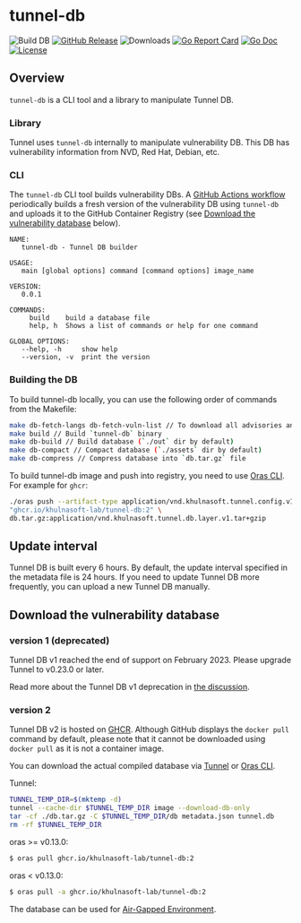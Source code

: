# tunnel-db 

![Build DB](https://github.com/khulnasoft-lab/tunnel-db/workflows/Tunnel%20DB/badge.svg)
[![GitHub Release][release-img]][release]
![Downloads][download]
[![Go Report Card][report-card-img]][report-card]
[![Go Doc][go-doc-img]][go-doc]
[![License][license-img]][license]

[download]: https://img.shields.io/github/downloads/khulnasoft-lab/tunnel-db/total?logo=github
[release-img]: https://img.shields.io/github/release/khulnasoft-lab/tunnel-db.svg?logo=github
[release]: https://github.com/khulnasoft-lab/tunnel-db/releases
[report-card-img]: https://goreportcard.com/badge/github.com/khulnasoft-lab/tunnel-db
[report-card]: https://goreportcard.com/report/github.com/khulnasoft-lab/tunnel-db
[go-doc-img]: https://godoc.org/github.com/khulnasoft-lab/tunnel-db?status.svg
[go-doc]: https://godoc.org/github.com/khulnasoft-lab/tunnel-db
[code-cov]: https://codecov.io/gh/khulnasoft-lab/tunnel-db/branch/main/graph/badge.svg
[license-img]: https://img.shields.io/badge/License-Apache%202.0-blue.svg
[license]: https://github.com/khulnasoft-lab/tunnel-db/blob/main/LICENSE

## Overview
`tunnel-db` is a CLI tool and a library to manipulate Tunnel DB.

### Library
Tunnel uses `tunnel-db` internally to manipulate vulnerability DB. This DB has vulnerability information from NVD, Red Hat, Debian, etc.

### CLI
The `tunnel-db` CLI tool builds vulnerability DBs. A [GitHub Actions workflow](.github/workflows/cron.yml)
periodically builds a fresh version of the vulnerability DB using `tunnel-db` and uploads it to the GitHub
Container Registry (see [Download the vulnerability database](#download-the-vulnerability-database) below).

```
NAME:
   tunnel-db - Tunnel DB builder

USAGE:
   main [global options] command [command options] image_name

VERSION:
   0.0.1

COMMANDS:
     build    build a database file
     help, h  Shows a list of commands or help for one command

GLOBAL OPTIONS:
   --help, -h     show help
   --version, -v  print the version
```

### Building the DB
To build tunnel-db locally, you can use the following order of commands from the Makefile:
```bash
make db-fetch-langs db-fetch-vuln-list // To download all advisories and other required files (`./cache` dir by default)
make build // Build `tunnel-db` binary
make db-build // Build database (`./out` dir by default)
make db-compact // Compact database (`./assets` dir by default)
make db-compress // Compress database into `db.tar.gz` file
```

To build tunnel-db image and push into registry, you need to use [Oras CLI](https://oras.land/cli/).
For example for `ghcr`:
```bash
./oras push --artifact-type application/vnd.khulnasoft.tunnel.config.v1+json \
"ghcr.io/khulnasoft-lab/tunnel-db:2" \
db.tar.gz:application/vnd.khulnasoft.tunnel.db.layer.v1.tar+gzip
```

## Update interval
Tunnel DB is built every 6 hours.
By default, the update interval specified in the metadata file is 24 hours.
If you need to update Tunnel DB more frequently, you can upload a new Tunnel DB manually.

## Download the vulnerability database
### version 1 (deprecated)
Tunnel DB v1 reached the end of support on February 2023. Please upgrade Tunnel to v0.23.0 or later.

Read more about the Tunnel DB v1 deprecation in [the discussion](https://github.com/khulnasoft/tunnel/discussions/1653).

### version 2
Tunnel DB v2 is hosted on [GHCR](https://github.com/orgs/khulnasoft-lab/packages/container/package/tunnel-db).
Although GitHub displays the `docker pull` command by default, please note that it cannot be downloaded using `docker pull` as it is not a container image.

You can download the actual compiled database via [Tunnel](https://khulnasoft.github.io/tunnel/) or [Oras CLI](https://oras.land/cli/).

Tunnel:
```sh
TUNNEL_TEMP_DIR=$(mktemp -d)
tunnel --cache-dir $TUNNEL_TEMP_DIR image --download-db-only
tar -cf ./db.tar.gz -C $TUNNEL_TEMP_DIR/db metadata.json tunnel.db
rm -rf $TUNNEL_TEMP_DIR
```
oras >= v0.13.0:
```sh
$ oras pull ghcr.io/khulnasoft-lab/tunnel-db:2
```

oras < v0.13.0:
```sh
$ oras pull -a ghcr.io/khulnasoft-lab/tunnel-db:2
```
The database can be used for [Air-Gapped Environment](https://khulnasoft.github.io/tunnel/latest/docs/advanced/air-gap/).
